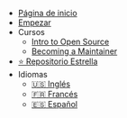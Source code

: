 - [Página de inicio](../../../README.md)
- [Empezar](/intro-to-oss/translations/es/)
- Cursos
  - [Intro to Open Source](/intro-to-oss/README.md)
  - [Becoming a Maintainer](/becoming-a-maintainer/README.md)
- [⭐ Repositorio Estrella](https://github.com/open-sauced/intro)
- Idiomas
  - [:us: Inglés ](/intro-to-oss/)
  - [:fr: Francés ](/intro-to-oss/translations/fr/)
  - [:es: Español ](/intro-to-oss/translations/es/)